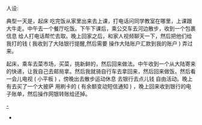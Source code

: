
人设:

典型一天是，起床 吃完饭从家里出来去上课，打电话问同学教室在哪里，上课跟大牛走。中午去一个餐厅吃饭。下午下课后，乘公交车去河边散步，收到一个包裹信息 给人打电话帮忙去取。晚上回家之后，和家人视频聊天一下，然后把他们给我打的钱 ( 我收到了大陆银行提醒,然后需要 操作大陆账户汇款到我的账户 ) 弄过来。

起床，乘车去菜市场，买菜，挑新鲜的，然后回来做法。中午收到一个从大陆寄来的快递，让我自己去邮局拿。然后我就骑自行车去拿回来，然后回来做饭。然后看一会儿电视 ( 小平板 ) ，傍晚出去散步运动休息 去银行去点儿钱 自由活动。晚上有去买了一个大披萨 用刷卡的 ( 有余额变动短信通知 ) ，晚上回来收到银行的电子账单，然后操作网银转账给还掉。

[-](https://github.com/7900ms/000nottheater_deserted_systemsoftware/tree/master/supplementary/Zhihua#兴趣爱好)



-
